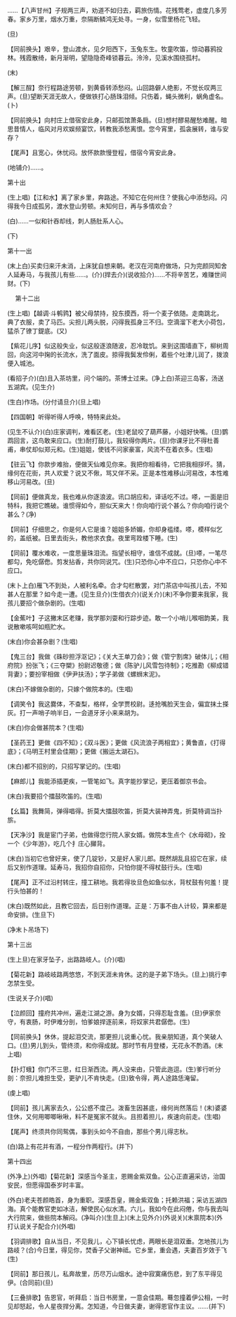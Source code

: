 <!-- { "loadSidebar": true } -->
……【八声甘州】子规两三声，劝道不如归去，羁旅伤情。花残莺老，虚度几多芳春。家乡万里，烟水万重，奈隔断鳞鸿无处寻。一身，似雪里杨花飞轻。

(旦)

【同前换头】艰辛，登山渡水，见夕阳西下，玉兔东生。牧童吹笛，惊动暮鸦投林。残霞散绮，新月渐明，望隐隐奇峰锁暮云。泠泠，见溪水围绕孤村。

(末)

【解三酲】奈行程路途劳顿，到黄昏转添愁闷。山回路僻人绝影，不觉长叹两三声。(旦)望断天涯无故人，便做铁打心肠珠泪倾。只伤着，蝇头微利，蜗角虚名。(卜)

【同前换头】向村庄上借宿安此身，只邮孤馆萧条扃。(旦)想村醪易醒愁难醒。暗思昔情人，临风对月欢娱频宴饮，转教我添愁离恨。您今宵里，孤衾展转，谁与安存？

【尾声】且宽心，休忧闷。放怀款款慢登程，借宿今宵安此身。

(地铺介)……。


第十出

(生上唱)【江和水】离了家乡里，奔路途。不知它在何州住？使我心中添愁闷。闪得我今日成孤另，渡水登山劳顿。未知何日，再与多情欢会？

(白)……一似和针吞却线，刺人肠肚系人心。

(下)


第十一出

(末上白)买卖归来汗未消，上床犹自想来朝。老汉在河南府做场，只为完颜同知舍人延寿马，与我孩儿有些……。(介)(捍去介)(说收拾介)……不将辛苦艺，难赚世间财。(下)

　
第十二出

(生上唱)【越调·斗鹌鹑】被父母禁持，投东摸西，将一个麦子依随。走南跳北，典了衣服，卖了马匹。尖担儿两头脱，闪得我孤身三不归。空滴溜下老大小荷包，猛杀了镣丁鍉底。(又)

【紫花儿序】似这般失业，似这般逐浪随波，忍冷耽饥。来到这围墙直下，柳树周回，向这河中掬的长流水，洗了面皮。掠得我鬓发伶俐，着些个吐津儿润了，拨浪便入城池。

(看招子介)(白)且入茶坊里，问个端的。茶博士过来。(净上白)茶迎三岛客，汤送五湖宾。(见生介)

(生白)作场。(分付请旦介)(旦上唱)

【四国朝】听得听得人呼唤，特特来此处。

(见生不认介)(白)庄家调判，难看区老。(生)老鼠咬了葫芦藤，小姐好快嘴。(旦)鹦鹉回言，这鸟敢来应口。(生)耐打鼓儿，我较得你两片。(旦)你课牙比不得杜善甫，串仗却似郑元和。(生)姐姐，使钱不问家豪富，风流不在着衣多。(生唱)

【驻云飞】你款步难抬，便做天仙难见你来。我把你相看待，它把我相拶坏。猜，缘何在花街，共人欢爱？说又不偢，骂又佯不采。正是本性难移山河易改，本性难移山河易改。(旦)

【同前】便做真龙，我也难从你逐浪波。讯口胡应和，译话吃不过。嗏，一面是旧特科，我把它瞧破。谁惯得如今，胆似天来大！你向咱行说个甚么？你向咱行说个甚么？(净)

【同前】仔细思之，你是何人它是谁？姐姐多娇媚，你却身褴缕。嗏，模样似乞的，盖纸被。日里去街头，教他求衣食。夜里弯跧楼下睡。(生)

【同前】覆水难收，一度思量珠泪流。指望长相守，谁信不成就。(旦)嗏，一笔尽都勾，免吃僝僽。剪发拈香，共你同说咒。(生)只恐你心中不应口，只恐你心中不应口。

(末卜上白)雁飞不到处，人被利名牵。合才勾栏散罢，对门茶店中叫孩儿去，不知甚人在那里？如今走一遭。(见生旦介)(生借衣介)(说关介)(未)不争你要来我家，我孩儿要招个做杂剧的。(生唱)

【金蕉叶】子这撇末区老赚，我学那刘耍和行踪步迹。敢一个小哨儿喉咽韵美，我说散嗽咳呵如瓶贮水。

(末白)你会甚杂剧？(生唱)

【鬼三台】我做《硃砂担浮沤记》；《关大王单刀会》；做《管宁割席》破体儿；《相府院》扮张飞；《三夺槊》扮尉迟敬德；做《陈驴儿风雪包待制》；吃推勘《柳成错背妻》；要扮宰相做《伊尹扶汤》；学子弟做《螺蛳末泥》。

(末白)不嫁做杂剧的，只嫁个做院本的。(生唱)

【调笑令】我这爨体，不查梨，格样，全学贾校尉。迻抢嘴脸天生会，偏宜抹土搽灰。打一声哨子响半日，一会道牙牙小来来胡为。

(末白)你会做甚院本？(生唱)

【圣药王】更做《四不知》；《双斗医》；更做《风流浪子两相宜》；黄鲁直，《打得底》；《马明王村里会佳期》；更做《搬运太湖石》。

(末白)都不招别的，只招写掌记的。(生唱)

【麻郎儿】我能添插更疾，一管笔如飞。真字能抄掌记，更压着御京书会。

(末白)我要招个擂鼓吹笛的。(生唱)

【幺篇】我舞简，弹得唱得。折莫大擂鼓吹笛，折莫大装神弄鬼，折莫特调当扑旂。

【天净沙】我是宦门子弟，也做得您行院人家女婿。做院本生点个《水母砌》，拴一个《少年游》，吃几个扌庄心攧背。

(末白)当初它也曾好来，使了几锭钞，又是好人家儿郎。既然胡乱且招它在家，续后又别作道理。延寿马，我招你自招你，只怕你提不得杖鼓行头。(生唱)

【尾声】正不过沿村转庄，撞工耕地。我若得妆旦色如鱼似水，背杖鼓有何羞！提行头怕甚的！

(末白)既然如此，且教它回去，后日别作道理。正是：万事不由人计较，算来都是命安排。(生旦下)

(净末卜吊场下)


第十三出

(生上旦)在家牙坠子，出路路岐人。(介)(唱)

【菊花新】路岐岐路两悠悠，不到天涯未肯休。这的是子弟下场头。(旦上)挑行李怎禁生受。

(生说关子介)(唱)

【泣颜回】撞府共冲州，遍走江湖之游。身为女婿，只得忍耻含羞。(旦)伊家奈守，有衷肠，时伊难分剖，怕爹娘捍逐前来，将奴家共君僝僽。(生)

【同前换头】休休，提起泪交流，那更担儿说重心忧。我亲朋知道，真个笑破人口。(旦)男儿到头，管终须，和你得成就。那时节有月登楼，无花永不酌酒。(末上唱)

【扑灯蛾】你门不三思，红日渐西流。两人没来由，只管此迤逗。(生)爹行听分剖：奈担儿难担生受，更驴儿不肯快走。(旦)致令得，两人途路恁淹留。

(虔上唱)

【同前】孩儿离家去久，公公惑不度己。泼畜生因甚底，缘何尚然落后！(末)婆婆住休，又何用唧唧啾啾，料不是冤家不就头。且担着担儿，疾速向前走。(生唱)

【尾声】终须共你同鸳偶，事到头如今不自由，那些个男儿得志秋。

(白)路上有花并有酒，一程分作两程行。(并下)


第十四出

(外净上)(外唱)【菊花新】深感当今圣主，恩赐金紫双鱼。公心正直遍采访，治国安民，但愿得国泰岁时丰富。

(外白)老夫苍颜皓首，身为重职。深感吾皇，赐金紫双鱼；托赖洪福；采访五湖四海。真个能教官吏如冰洁，解使民心似水清。六儿，我如今在此闷倦，你与我去叫大行院来，做些院本解闷。(净叫介)(生旦上)(末上见外介)(外说关)(末禀院本)(外打认说关子配合介)(外唱)

【羽调排歌】自从当日，不见我儿，心下镇长忧虑，两眼长是泪双垂。怎地孩儿为路岐？(合)今日里，得见你，焚香子父谢神祗。它乡里，重会遇，夫妻百岁效于飞(生)

【同前】那日孩儿，私奔故里，历尽万山烟水。途中寂寞痛伤悲，到了东平得见伊。(合同前)(旦)

【三叠排歌】告恩官，听拜启：当日书房里，一意会佳期。蓦忽撞着伊公相，一时见却怒起，令人星夜捍分离。怎知道，今日做夫妻，谢得恩官作主议。……(并下)


　
　




